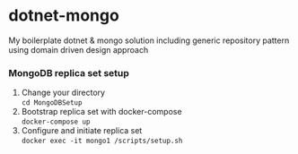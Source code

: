 # dotnet-mongo
My boilerplate dotnet &amp; mongo solution including generic repository pattern using domain driven design approach

### MongoDB replica set setup
1. Change your directory  
`cd MongoDBSetup`  
2. Bootstrap replica set with docker-compose  
`docker-compose up`  
3. Configure and initiate replica set  
`docker exec -it mongo1 /scripts/setup.sh `
